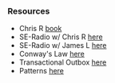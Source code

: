 
### Resources

* Chris R [book](https://www.amazon.com/Microservices-Patterns-examples-Chris-Richardson/dp/1617294543/ref=sr_1_1)
* SE-Radio w/ Chris R [here](https://www.se-radio.net/2019/06/episode-370-chris-richardson-on-microservice-patterns/)
* SE-Radio w/ James L [here](https://www.se-radio.net/2014/10/episode-213-james-lewis-on-microservices/)
* Conway's Law [here](https://en.wikipedia.org/wiki/Conway%27s_law)
* Transactional Outbox [here](https://microservices.io/patterns/data/transactional-outbox.html)
* Patterns [here](https://microservices.io)

